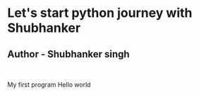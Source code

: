 # Let's start python journey with Shubhanker
<h2>Author - Shubhanker singh </h2>
<br>
<p>My first program Hello world</p>
<br>
